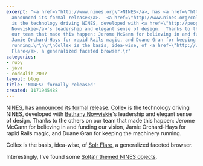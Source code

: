 ```yaml
---
excerpt: "<a href=\"http://www.nines.org\">NINES</a>, has <a href=\"http://www.patacriticism.org/collex/2007/02/19/a-red-letter-day/\">
  announced its formal release</a>.  <a href=\"http://www.nines.org/collex\">Collex</a>
  is the technology driving NINES, developed with <a href=\"http://people.virginia.edu/~bpn2f/\">Bethany
  Nowviskie</a>'s leadership and elegant sense of design.  Thanks to the others on
  our team that made this happen: Jerome McGann for believing in and funding our vision,
  Jamie Orchard-Hays for rapid Rails magic, and Duane Gran for keeping the machinery
  running.\r\n\r\nCollex is the basis, idea-wise, of <a href=\"http://wiki.apache.org/solr/Flare\">Solr
  Flare</a>, a generalized faceted browser.\r"
categories:
- ruby
- java
- code4lib 2007
layout: blog
title: 'NINES: formally released'
created: 1171945488
---
```

<a href="http://www.nines.org">NINES</a>, has <a href="http://www.patacriticism.org/collex/2007/02/19/a-red-letter-day/"> announced its formal release</a>.  <a href="http://www.nines.org/collex">Collex</a> is the technology driving NINES, developed with <a href="http://people.virginia.edu/~bpn2f/">Bethany Nowviskie</a>'s leadership and elegant sense of design.  Thanks to the others on our team that made this happen: Jerome McGann for believing in and funding our vision, Jamie Orchard-Hays for rapid Rails magic, and Duane Gran for keeping the machinery running.

Collex is the basis, idea-wise, of <a href="http://wiki.apache.org/solr/Flare">Solr Flare</a>, a generalized faceted browser.

Interestingly, I've found some <a href="http://www.nines.org/permalink/list/tag/solr/erikhatcher">Sol(a)r themed NINES objects</a>.
